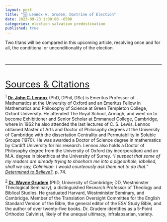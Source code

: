 ```yaml
---
layout: post
title: "🆚 Lennox v. Grudem, Doctrine of Election"
date: 2023-09-23 1:00:00 -0500
categories: election salvation predestination
published: true
---
```


Two titans will be compared in this upcoming article, resolving once and for all, the conditional or unconditionality of the election.

<br>

---

<br>

<a name="cite" href="#contents" style="font-size:2.1em;">Sources & Citations</a>

<sup><a name="lennox" href="#contents">1</a></sup> [**Dr. John C. Lennox**]() (PhD, DPhil, DSc) is Emeritus Professor of Mathematics at the University of Oxford and an Emeritus Fellow in Mathematics and Philosophy of Science at Green Templeton College, Oxford University. He attended The Royal School, Armagh, and went on to become Exhibitioner and Senior Scholar at Emmanuel College, Cambridge, where in 1962 he also attended the last lectures of C. S. Lewis. Lennox obtained Master of Arts and Doctor of Philosophy degrees at the University of Cambridge with the dissertation Centrality and Permutability in Soluble Groups (1970). He was awarded a Doctor of Science degree in mathematics by Cardiff University for his research. Lennox also holds a Doctor of Philosophy degree from the University of Oxford (by incorporation) and an M.A. degree in bioethics at the University of Surrey. &ldquo;*I
suspect that some of my readers are already trying to shoehorn me
into a pigeonhole, labelled, shall we say, Calminian. I would courteously ask them not to do that.*&rdquo; [*Determined to Believe?*](), p. 74.


<sup><a name="grudem" href="#contents">2</a></sup> [**Dr. Wayne Grudem**](https://youtu.be/s9e3Y2SMXag) (PhD, University of Cambridge; DD, Westminster Theological Seminary), a distinguished Research Professor of Theology and Biblical Studies. He graduated Harvard, Westminister Seminary, and Cambridge. Member of the Translation Oversight Committee for the English Standard Version of the Bible, the general editor of the ESV Study Bible, and the author of over twenty-five books. Dr. Grudem identifies as a 5-Point Orthodox Calvinist, likely of the unequal ultimacy, infralapsarian, variety.

<script>
    var refTagger = {
        settings: {
            bibleVersion: 'ESV'
        }
    }; 

    (function(d, t) {
        var n=d.querySelector('[nonce]');
        refTagger.settings.nonce = n && (n.nonce||n.getAttribute('nonce'));
        var g = d.createElement(t), s = d.getElementsByTagName(t)[0];
        g.src = 'https://api.reftagger.com/v2/RefTagger.js';
        g.nonce = refTagger.settings.nonce;
        s.parentNode.insertBefore(g, s);
    }(document, 'script'));
</script>
